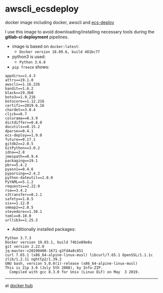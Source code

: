 # awscli_ecsdeploy
docker image including docker, awscli and [ecs-deploy](https://github.com/fabfuel/ecs-deploy/releases)

I use this image to avoid downloading/installing necessary tools during the **gitlab-ci deployment** pipelines.

* image is based on `docker:latest`:
  - `Docker version 18.09.6, build 481bc77`
* python3 is used:
  - `Python 3.6.8`
* `pip freeze` shows:
```
appdirs==1.4.3
attrs==19.1.0
awscli==1.16.226
bandit==1.6.2
black==19.3b0
boto3==1.9.216
botocore==1.12.216
certifi==2019.6.16
chardet==3.0.4
click==6.7
colorama==0.3.9
dictdiffer==0.8.0
docutils==0.15.2
dparse==0.4.1
ecs-deploy==1.9.0
future==0.17.1
gitdb2==2.0.5
GitPython==3.0.2
idna==2.8
jmespath==0.9.4
packaging==19.1
pbr==5.4.2
pyasn1==0.4.6
pyparsing==2.4.2
python-dateutil==2.8.0
PyYAML==5.1.2
requests==2.22.0
rsa==3.4.2
s3transfer==0.2.1
safety==1.8.5
six==1.12.0
smmap2==2.0.5
stevedore==1.30.1
toml==0.10.0
urllib3==1.25.3
```

* Additionally installed packages:
```
Python 3.7.3
Docker version 19.03.1, build 74b1e89e8a
git version 2.22.0
jq-master-v20190408-1671-g3fd4a8c851
curl 7.65.1 (x86_64-alpine-linux-musl) libcurl/7.65.1 OpenSSL/1.1.1c zlib/1.2.11 nghttp2/1.39.2
GNU bash, version 5.0.0(1)-release (x86_64-alpine-linux-musl)
This is Zip 3.0 (July 5th 2008), by Info-ZIP.
  Compiled with gcc 8.3.0 for Unix (Linux ELF) on May  3 2019.
```

---

at [docker hub](https://hub.docker.com/r/normoes/awscli_ecsdeploy/)
